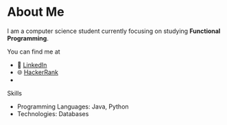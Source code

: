 # About Me

I am a computer science student currently focusing on studying **Functional Programming**.

You can find me at
- 👤 [LinkedIn](https://www.linkedin.com/in/thiolivrr/)
- 🌐 [HackerRank](https://www.hackerrank.com/oliveirathiago11)
- 
Skills
- Programming Languages: Java, Python
- Technologies: Databases

